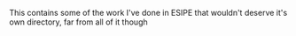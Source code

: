 This contains some of the work I've done in ESIPE that wouldn't deserve it's own directory, far from all of it though
